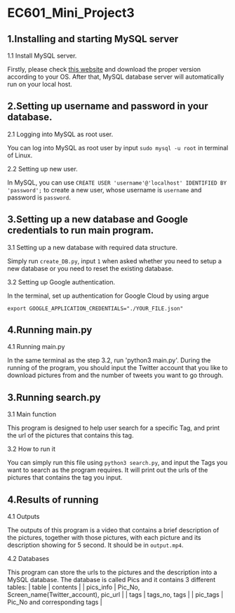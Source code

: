 
# EC601_Mini_Project3

## 1.Installing and starting MySQL server

1.1 Install MySQL server.

Firstly, please check [this website](https://dev.mysql.com/downloads/) and download the proper version according to your OS. After that, MySQL database server will automatically run on your local host.

## 2.Setting up username and password in your database.

2.1 Logging into MySQL as root user.

You can log into MySQL as root user by input `sudo mysql -u root` in terminal of Linux.

2.2 Setting up new user.

In MySQL, you can use `CREATE USER 'username'@'localhost' IDENTIFIED BY 'password';` to create a new user, whose username is `username` and password is `password`.

## 3.Setting up a new database and Google credentials to run main program.

3.1 Setting up a new database with required data structure.

Simply run `create_DB.py`, input `1` when asked whether you need to setup a new database or you need to reset the existing database.

3.2 Setting up Google authentication.

In the terminal, set up authentication for Google Cloud by using argue
```
export GOOGLE_APPLICATION_CREDENTIALS="./YOUR_FILE.json"
```
## 4.Running main.py

4.1 Running main.py

In the same terminal as the step 3.2, run 'python3 main.py'. During the running of the program, you should input the Twitter account that you like to download pictures from and the number of tweets you want to go through.

## 3.Running search.py

3.1 Main function

This program is designed to help user search for a specific Tag, and print the url of the pictures that contains this tag.

3.2 How to run it

You can simply run this file using `python3 search.py`, and input the Tags you want to search as the program requires. It will print out the urls of the pictures that contains the tag you input.


## 4.Results of running

4.1 Outputs

The outputs of this program is a video that contains a brief description of the pictures, together with those pictures, with each picture and its description showing for 5 second. It should be in `output.mp4`.

4.2 Databases

This program can store the urls to the pictures and the description into a MySQL database. The database is called Pics and it contains 3 different tables: 
| table     | contents |
| pics_info      | Pic_No, Screen_name(Twitter_account), pic_url      |
| tags | tags_no, tags         |
| pic_tags     |  Pic_No and corresponding tags         |

